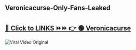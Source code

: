 
 ## Veronicacurse-Only-Fans-Leaked

# <h2><a href="https://clipsfans.com/Veronicacurse&ref=git">🔗 Click to LINKS ⏩⏩ 👉 🟢 Veronicacurse </a></h2>

<a href="https://clipsfans.com/Veronicacurse&ref=git" rel="nofollow" data-target="animated-image.originalLink"><img src="https://i.ibb.co.com/xMMVF88/686577567.gif" alt="Viral Video Original" style="max-width: 100%; display: inline-block;" data-target="animated-image.originalImage"></a>
